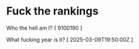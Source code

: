 # Fuck the rankings

Who the hell am I?
{ 9100190 }

What fucking year is it?
[ 2025-03-09T19:50:00Z ]
